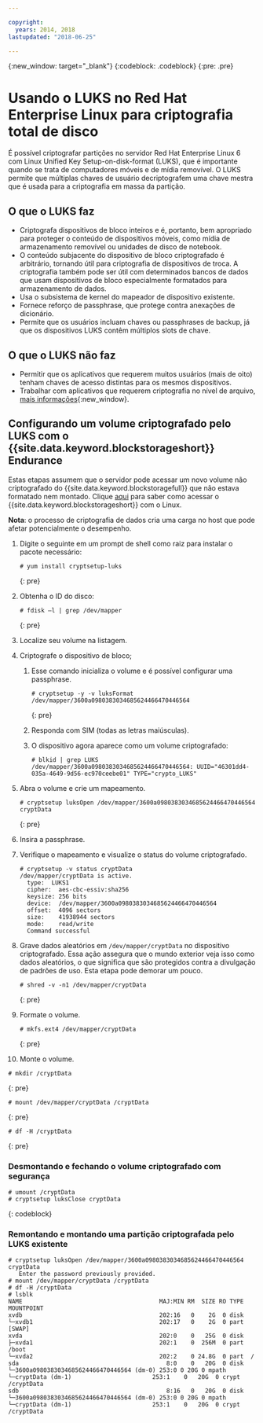 ```yaml
---

copyright:
  years: 2014, 2018
lastupdated: "2018-06-25"

---
```

{:new_window: target="_blank"}
{:codeblock: .codeblock}
{:pre: .pre}

# Usando o LUKS no Red Hat Enterprise Linux para criptografia total de disco

É possível criptografar partições no servidor Red Hat Enterprise Linux 6 com Linux Unified Key Setup-on-disk-format (LUKS), que é importante quando se trata de computadores móveis e de mídia removível. O LUKS permite que múltiplas chaves de usuário decriptografem uma chave mestra
que é usada para a criptografia em massa da partição.

## O que o LUKS faz

- Criptografa dispositivos de bloco inteiros e é, portanto, bem apropriado para proteger o conteúdo de dispositivos móveis, como mídia de armazenamento removível ou unidades de disco de notebook.
- O conteúdo subjacente do dispositivo de bloco criptografado é arbitrário, tornando útil para
criptografia de dispositivos de troca. A criptografia também pode ser útil com determinados bancos de dados
que usam dispositivos de bloco especialmente formatados para armazenamento de dados.
- Usa o subsistema de kernel do mapeador de dispositivo existente.
- Fornece reforço de passphrase, que protege contra anexações de dicionário.
- Permite que os usuários incluam chaves ou passphrases de backup, já que os dispositivos LUKS
contêm múltiplos slots de chave.


## O que o LUKS não faz

- Permitir que os aplicativos que requerem muitos usuários (mais de oito) tenham chaves de acesso distintas para os mesmos dispositivos.
- Trabalhar com aplicativos que requerem criptografia no nível de arquivo, [mais informações](https://access.redhat.com/documentation/en-US/Red_Hat_Enterprise_Linux/7/html/Security_Guide/sec-Encryption.html){:new_window}.

## Configurando um volume criptografado pelo LUKS com o {{site.data.keyword.blockstorageshort}} Endurance

Estas etapas assumem que o servidor pode acessar um novo volume não criptografado do {{site.data.keyword.blockstoragefull}} que não estava formatado nem montado. Clique [aqui](accessing_block_storage_linux.html) para saber como acessar
o {{site.data.keyword.blockstorageshort}} com o Linux.

**Nota**: o processo de criptografia de dados cria uma carga no host que pode afetar potencialmente o desempenho.

1. Digite o seguinte em um prompt de shell como raiz para instalar o pacote necessário:   <br/>
   ```
   # yum install cryptsetup-luks
   ```
   {: pre}
2. Obtenha o ID do disco:<br/>
   ```
   # fdisk –l | grep /dev/mapper
   ```
   {: pre}
3. Localize seu volume na listagem.
4. Criptografe o dispositivo de bloco;

   1. Esse comando inicializa o volume e é possível configurar uma passphrase. <br/>
   
      ```
      # cryptsetup -y -v luksFormat /dev/mapper/3600a0980383034685624466470446564
      ```
      {: pre}
      
   2. Responda com SIM (todas as letras maiúsculas).
   
   3. O dispositivo agora aparece como um volume criptografado: 
   
      ```
      # blkid | grep LUKS
      /dev/mapper/3600a0980383034685624466470446564: UUID="46301dd4-035a-4649-9d56-ec970ceebe01" TYPE="crypto_LUKS"
      ```
      
5. Abra o volume e crie um mapeamento.   <br/>
   ```
   # cryptsetup luksOpen /dev/mapper/3600a0980383034685624466470446564 cryptData
   ```
   {: pre}
6. Insira a passphrase.
7. Verifique o mapeamento e visualize o status do volume criptografado.   <br/>
   ```
   # cryptsetup -v status cryptData
   /dev/mapper/cryptData is active.
     type:  LUKS1
     cipher:  aes-cbc-essiv:sha256
     keysize: 256 bits
     device:  /dev/mapper/3600a0980383034685624466470446564
     offset:  4096 sectors
     size:    41938944 sectors
     mode:    read/write
     Command successful
   ```
8. Grave dados aleatórios em `/dev/mapper/cryptData` no dispositivo criptografado. Essa ação assegura que o mundo exterior veja isso como dados aleatórios, o que significa que são protegidos contra a divulgação de padrões de uso. Esta etapa pode demorar um pouco.<br/>
    ```
    # shred -v -n1 /dev/mapper/cryptData
    ```
    {: pre}
9. Formate o volume.<br/>
   ```
   # mkfs.ext4 /dev/mapper/cryptData
   ```
   {: pre}
10. Monte o volume.<br/>
   ```
   # mkdir /cryptData
   ```
   {: pre}
   ```
   # mount /dev/mapper/cryptData /cryptData
   ```
   {: pre}
   ```
   # df -H /cryptData
   ```
   {: pre}

### Desmontando e fechando o volume criptografado com segurança
   ```
   # umount /cryptData
   # cryptsetup luksClose cryptData
   ```
   {: codeblock}

### Remontando e montando uma partição criptografada pelo LUKS existente
   ```
   # cryptsetup luksOpen /dev/mapper/3600a0980383034685624466470446564 cryptData
      Enter the password previously provided.
   # mount /dev/mapper/cryptData /cryptData
   # df -H /cryptData
   # lsblk
   NAME                                       MAJ:MIN RM  SIZE RO TYPE  MOUNTPOINT
   xvdb                                       202:16   0    2G  0 disk
   └─xvdb1                                    202:17   0    2G  0 part  [SWAP]
   xvda                                       202:0    0   25G  0 disk
   ├─xvda1                                    202:1    0  256M  0 part  /boot
   └─xvda2                                    202:2    0 24.8G  0 part  /
   sda                                          8:0    0   20G  0 disk
   └─3600a0980383034685624466470446564 (dm-0) 253:0 0 20G 0 mpath
   └─cryptData (dm-1)                       253:1    0   20G  0 crypt /cryptData
   sdb                                          8:16   0   20G  0 disk
   └─3600a0980383034685624466470446564 (dm-0) 253:0 0 20G 0 mpath
   └─cryptData (dm-1)                       253:1    0   20G  0 crypt /cryptData
   ```
